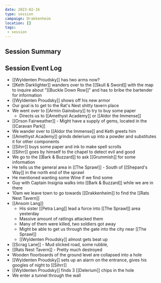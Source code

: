 ```yaml
---
date: 2023-02-16
type: session
campaign: Drakkenheim
location: []
tags:
 - session
---
```


## Session Summary

## Session Event Log

- [[Wyldenten Proudsky]] has two arms now?
- [[Keth Darklighter]] wanders over to the [[Skull & Sword]] with the map to inquire about "[[Buckle Down Row]]" and has to bribe the bartender for information
- [[Wyldenten Proudsky]] shows off his new armor
- Our goal is to get to the Rat's Nest shitty tavern place
- We went over to [[Armin Gainsbury]] to try to buy some paper
	- Directs us to [[Amethyst Academy]] or [[Aldor the Immense]]
- [[Orson Fairweather]] - Might have a supply of gems, located in the [[Caravan Park]]
- We wander over to [[Aldor the Immense]] and Keth greets him
- [[Amethyst Academy]] grinds delerium up into a powder and substitutes it for other components
- [[Sihrr]] buys some paper and ink to make spell scrolls
- [[Sihrr]] goes by himself to the chapel to detect evil and good
- We go to the [[Bark & Buzzard]] to ask [[Grummish]] for some information
- He tells us the general area in [[The Sprawl]]  - South of [[Shepard's Way]] in the north end of the sprawl
- He mentioned wanting some Wine if we find some
- Guy with Captain Insignia walks into [[Bark & Buzzard]] while we are in there
- 10am we leave town to go towards [[Drakkenheim]] to find the [[Rats Nest Tavern]]
- [[Ansom Lang]]
	- His sister [[Petra Lang]] lead a force into [[The Sprawl]] area yesterday
	- Massive amount of ratlings attacked them
	- Many of them were killed, two soldiers got away
	- Might be able to get us through the gate into the city near [[The Sprawl]]
	- [[Wyldenten Proudsky]] almost gets beat up
- [[Scrag Lane]] - Mud slicked road, some rubble, 
- [[Rats Nest Tavern]] - Pretty much destroyed
- Wooden floorboards of the ground level are collapsed into a hole
- [[Wyldenten Proudsky]] sets up an alarm on the entrance, gives his googles of night to [[Sihrr]]
- [[Wyldenten Proudsky]] finds 3 [[Delerium]] chips in the hole
- We enter a tunnel through the wall

